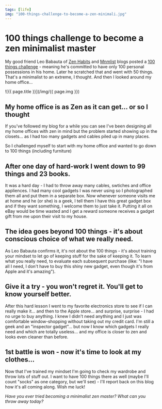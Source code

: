 ```yaml
---
tags: [life]
img: "100-things-challenge-to-become-a-zen-minimali.jpg"
---
```


# 100 things challenge to become a zen minimalist master


My good friend Leo Babauta of [Zen Habits](http://zenhabits.net) and [Mnmlist](http://mnmlist.com) blogs posted a [100 things challenge](http://mnmlist.com/50-things/) - meaning he's committed to have only 100 personal possessions in his home. Later he scratched that and went with 50 things. That's a minimalist to an extreme, I thought. And then I looked around my home office...

<!--More-->

![{{ page.title }}](/img/{{ page.img }})

## My home office is as Zen as it can get... or so I thought

If you've followed my blog for a while you can see I've been designing all my home offices with zen in mind but the problem started showing up in the closets... as I had too many gadgets and cables piled up in many places.

So I challenged myself to start with my home office and wanted to go down to 100 things (including furniture)

## After one day of hard-work I went down to 99 things and 23 books.

It was a hard day - I had to throw away many cables, swtiches and office appliences. I had many cool gadgets I was never using so I photographed them all and put them in a separate box. Now whenever someone visits me at home and he (or she) is a geek, I tell them I have this great gadget box and if they want something, I welcome them to just take it. Putting it all on eBay would be time wasted and I get a reward someone receives a gadget gift from me upon their visit to my house.

## The idea goes beyond 100 things - it's about conscious choice of what we really need.

As Leo Babauta confirms it, it's not about the 100 things - it's about training your mindset to let go of keeping stuff for the sake of keeping it. To learn what you really need, to evaluate each subsequent purchase (like: "I have all I need, I don't have to buy this shiny new gadget, even though it's from Apple and it's amazing").

## Give it a try - you won't regret it. You'll get to know yourself better.

After this hard lesson I went to my favorite electronics store to see if I can really make it... and then to the Apple store... and surprise, surprise - I had no urge to buy anything. I knew I didn't need anything and I just was comfortable window-shopping without taking out my credit card. I'm still a geek and an "inspector gadget"... but now I know which gadgets I really need and which are totally useless... and my office is closer to zen and looks even cleaner than before.

## 1st battle is won - now it's time to look at my clothes...

Now that I've trained my mindset I'm going to check my wardrobe and throw lots of stuff out. I want to have 100 things there as well (maybe I'll count "socks" as one category, but we'll see) - I'll report back on this blog how it's all coming along. Wish me luck!

_Have you ever tried becoming a minimalist zen master? What can you throw away today?_

  
  
  
 

  



[n]: https://michael.gratis/nozbe